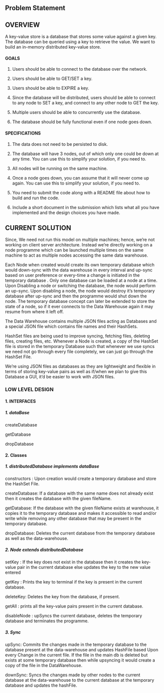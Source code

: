 <H2>Problem Statement</H2>
<H2>OVERVIEW</H4>

A key-value store is a database that stores some value against a given key. The database can be queried using a key to retrieve the value. We want to build an in-memory distributed key-value store.

 

<H4>GOALS</H3> 

1. Users should be able to connect to the database over the network.

2. Users should be able to GET/SET a key. 

3. Users should be able to EXPIRE a key. 

4. Since the database will be distributed, users should be able to connect to any node to SET a key, and connect to any other node to GET the key. 

5. Multiple users should be able to concurrently use the database. 

6. The database should be fully functional even if one node goes down. 

 

<H4>SPECIFICATIONS</H4>

1. The data does not need to be persisted to disk. 

2. The database will have 3 nodes, out of which only one could be down at any time. You can use this to simplify your solution, if you need to. 

3. All nodes will be running on the same machine. 

4. Once a node goes down, you can assume that it will never come up again. You can use this to simplify your solution, if you need to. 

5. You need to submit the code along with a README file about how to build and run the code. 

6. Include a short document in the submission which lists what all you have implemented and the design choices you have made.

 

<H2>CURRENT SOLUTION</H2>

Since, We need not run this model on multiple machines; hence, we’re not working on client server architecture. Instead we’re directly working on a node programme which can be launched multiple times on the same machine to act as multiple nodes accessing the same data warehouse.

Each Node when created would create its own temporary database which would down-sync with the data warehouse in every interval and up-sync based on user preference or every-time a change is initiated in the temporary database . Only one database can be loaded at a node at a time. Upon Disabling a node or switching the database, the node would perform an up-sync. Upon disabling a node, the node would destroy it’s temporary database after up-sync and then the programme would shut down the node. The temporary database concept can later be extended to store the state of a node, so if it ever connects to the Data Warehouse again it may resume from where it left off. 

The Data Warehouse contains multiple JSON files acting as Databases and a special JSON file which contains file names and their HashSets. 

HashSet files are being used to improve syncing, fetching files, deleting files, creating files, etc. Whenever a Node is created, a copy of the HashSet file is stored in the temporary Database such that whenever we use syncs we need not go through every file completely, we can just go through the HashSet File.

We’re using JSON files as databases as they are lightweight and flexible in terms of storing key-value pairs as well as if/when we plan to give this Database a GUI, it’d be easier to work with JSON files.

 

<H3>LOW LEVEL DESIGN</H3>
 

<H4> 1. INTERFACES</H4> 

 <H5>1. dataBase</H5>

  createDatabase

  getDatabase

  dropDatabase

<H4>2. Classes</H4> 

<H5>1. distributedDatabase implements dataBase</H5>

<p>
  constructors : Upon creation would create a temporary database and store the HashSet File.

  createDatabase: If a database with the same name does not already exist then it creates the database with the given fileName.

  getDatabase: If the database with the given fileName exists at warehouse, it copies it to the temporary database and makes it accessible to read and/or write while removing any other database that may be present in the temporary database.

  dropDatabase: Deletes the current database from the temporary database as well as the data-warehouse. 
</p>

<H5>2. Node extends distributedDatabase</H5> 

<p>
  setKey : If the key does not exist in the database then it creates the key-value pair in the current database else updates the key to the new value entered

  getKey : Prints the key to terminal if the key is present in the current database. 

  deleteKey: Deletes the key from the database, if present. 

  getAll : prints all the key-value pairs present in the current database.

  disableNode : upSyncs the current database, deletes the temporary database and terminates the programme. 
  
</p>

<H5>3. Sync</H5> 

<p>

  upSync: Commits the changes made in the temporary database to the database present at the data-warehouse and updates HashFile based Upon every Change in the current file. If the file in the main db is deleted but exists at some temporary database then while upsyncing it would create a copy of the file in the DataWarehouse.

  downSync: Syncs the changes made by other nodes to the current database at the data-warehouse to the current database at the temporary database and updates the hashFile.
</p>
